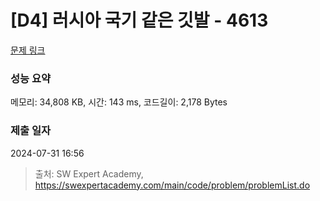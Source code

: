 # [D4] 러시아 국기 같은 깃발 - 4613 

[문제 링크](https://swexpertacademy.com/main/code/problem/problemDetail.do?contestProbId=AWQl9TIK8qoDFAXj) 

### 성능 요약

메모리: 34,808 KB, 시간: 143 ms, 코드길이: 2,178 Bytes

### 제출 일자

2024-07-31 16:56



> 출처: SW Expert Academy, https://swexpertacademy.com/main/code/problem/problemList.do